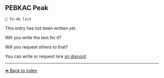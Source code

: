 ## PEBKAC Peak

`📃 To-do list`

This entry has not been written yet.

Will you write the text for it?

Will you request others to that?

You can write or request lore [on discord](<https://discord.com/channels/562910943848169472/1173922660489633802>)

----------
[⬅️ Back to index](../refs/index.md#f6f0_s)